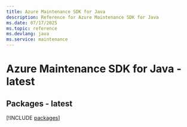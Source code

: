 ```yaml
---
title: Azure Maintenance SDK for Java
description: Reference for Azure Maintenance SDK for Java
ms.date: 07/17/2025
ms.topic: reference
ms.devlang: java
ms.service: maintenance
---
```

# Azure Maintenance SDK for Java - latest
## Packages - latest
[!INCLUDE [packages](maintenance-index.md)]